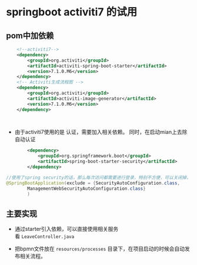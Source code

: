 # springboot activiti7 的试用

## pom中加依赖

```xml
    <!--activiti7-->
    <dependency>
        <groupId>org.activiti</groupId>
        <artifactId>activiti-spring-boot-starter</artifactId>
        <version>7.1.0.M6</version>
    </dependency>
    <!-- Activiti生成流程图 -->
    <dependency>
        <groupId>org.activiti</groupId>
        <artifactId>activiti-image-generator</artifactId>
        <version>7.1.0.M6</version>
    </dependency>

    
```

- 由于activiti7使用的是 认证，需要加入相关依赖。  同时，在启动mian上去除自动认证
```xml
		<dependency>
			<groupId>org.springframework.boot</groupId>
			<artifactId>spring-boot-starter-security</artifactId>
		</dependency>
```

```java
//使用了spring security的话，那么每次访问都需要进行登录，特别不方便，可以关闭掉，修改启动类
@SpringBootApplication(exclude = {SecurityAutoConfiguration.class,
		ManagementWebSecurityAutoConfiguration.class}
		)
```

## 主要实现
- 通过starter引入依赖，可以直接使用相关服务   
  看 `LeaveController.java`


- 把bpmn文件放在 `resources/processes` 目录下，在项目启动的时候会自动发布相关流程。



